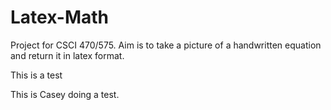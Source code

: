 # Latex-Math
Project for CSCI 470/575. Aim is to take a picture of a handwritten equation and return it in latex format.

This is a test

This is Casey doing a test.